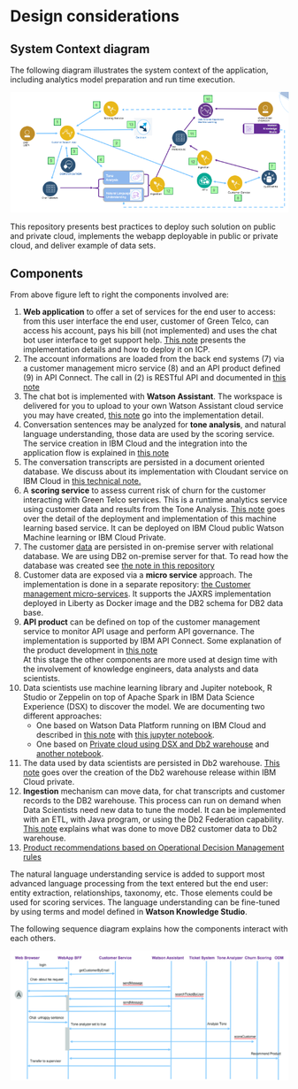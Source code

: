 # Design considerations


## System Context diagram

The following diagram illustrates the system context of the application, including analytics model preparation and run time execution.

![](syst-ctx-2.png)

This repository presents best practices to deploy such solution on public and private cloud, implements the webapp deployable in public or private cloud, and deliver example of data sets.

## Components

From above figure left to right the components involved are:

1. **Web application** to offer a set of services for the end user to access: from this user interface the end user, customer of Green Telco, can access his account, pays his bill (not implemented) and uses the chat bot user interface to get support help. [This note](code.md) presents the implementation details and how to deploy it on ICP.
1. The account informations are loaded from the back end systems (7) via a customer management micro service (8) and an API product defined (9) in API Connect. The call in (2) is RESTful API and documented in [this note](code.md#account-component)
1. The chat bot is implemented with **Watson Assistant**. The workspace is delivered for you to upload to your own Watson Assistant cloud service you may have created, [this note](../wcs/README.md) go into the implementation detail.
1. Conversation sentences may be analyzed for **tone analysis**, and natural language understanding, those data are used by the scoring service. The service creation in IBM Cloud and the integration into the application flow is explained in [this note](w-tone-analyzer.md)
1. The conversation transcripts are persisted in a document oriented database. We discuss about its implementation with Cloudant service on IBM Cloud in [this technical note.](../persist/chattranscripts.md)
1. A **scoring service** to assess current risk of churn for the customer interacting with Green Telco services. This is a runtime analytics service using customer data and results from the Tone Analysis. [This note](scoring-serv.md) goes over the detail of the deployment and implementation of this machine learning based service. It can be deployed on IBM Cloud public Watson Machine learning or IBM Cloud Private.
1. The customer [data](https://github.com/ibm-cloud-architecture/refarch-integration-services#data-model) are persisted in on-premise server with relational database. We are using DB2 on-premise server for that. To read how the database was created see [the note in this repository](https://github.com/ibm-cloud-architecture/refarch-integration-services/blob/master/docs/DB2Creation.md)
1. Customer data are exposed via a **micro service** approach. The implementation is done in a separate repository: [the Customer management micro-services](https://github.com/ibm-cloud-architecture/refarch-integration-services). It supports the JAXRS implementation deployed in Liberty as Docker image and the DB2 schema for DB2 data base.
1. **API product** can be defined on top of the customer management service to monitor API usage and perform API governance. The implementation is supported by IBM API Connect. Some explanation of the product development in [this note](../apim/README.md)   
At this stage the other components are more used at design time with the involvement of knowledge engineers, data analysts and data scientists.
1. Data scientists use machine learning library and Jupiter notebook, R Studio or Zeppelin on top of Apache Spark in IBM Data Science Experience (DSX) to discover the model. We are documenting two different approaches:
   * One based on Watson Data Platform running on IBM Cloud and described in [this note](../ml/README.md) with [this jupyter notebook](../ml/CustomerChurnAnalysisCl-bpull.md).
   * One based on [Private cloud using DSX and Db2 warehouse](../ml/icp-dsx-ml-model.md) and [another notebook](../ml/CustomerChurnAnalysisDSXICP.md).
1. The data used by data scientists are persisted in Db2 warehouse. [This note](https://github.com/ibm-cloud-architecture/refarch-analytics/tree/master/docs/db2warehouse) goes over the creation of the Db2 warehouse release within IBM Cloud private.
1. **Ingestion** mechanism can move data, for chat transcripts and customer records to the DB2 warehouse. This process can run on demand when Data Scientists need new data to tune the model. It can be implemented with an ETL, with Java program, or using the Db2 Federation capability. [This note](../data/README.md) explains what was done to move DB2 customer data to Db2 warehouse.
1. [Product recommendations based on Operational Decision Management rules](https://github.com/ibm-cloud-architecture/refarch-cognitive-prod-recommendations)

The natural language understanding service is added to support most advanced language processing from the text entered but the end user: entity extraction, relationships, taxonomy, etc. Those elements could be used for scoring services. The language understanding can be fine-tuned by using terms and model defined in **Watson Knowledge Studio**.

The following sequence diagram explains how the components interact with each others.

![sequence diagram](seq-diagram.png)
